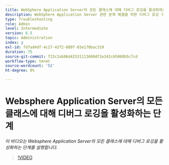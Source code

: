 ```yaml
---
title: WebSphere Application Server의 모든 클래스에 대해 디버그 로깅을 활성화하는 단계
description: WebSphere Application Server 관련 문제 해결을 위한 디버그 로깅 구성
type: Troubleshooting
role: Admin
level: Intermediate
version: 6.5
topic: Administration
index: y
exl-id: fd7ad4df-4c27-42f2-889f-03e170bac319
duration: 75
source-git-commit: f23c2ab86d42531113690df2e342c65060b5c7cd
workflow-type: tm+mt
source-wordcount: '52'
ht-degree: 0%

---
```


# Websphere Application Server의 모든 클래스에 대해 디버그 로깅을 활성화하는 단계

*이 비디오는 Websphere Application Server의 모든 클래스에 대해 디버그 로깅을 활성화하는 단계를 설명합니다.*

>[!VIDEO](https://video.tv.adobe.com/v/335523?quality=12&learn=on)
